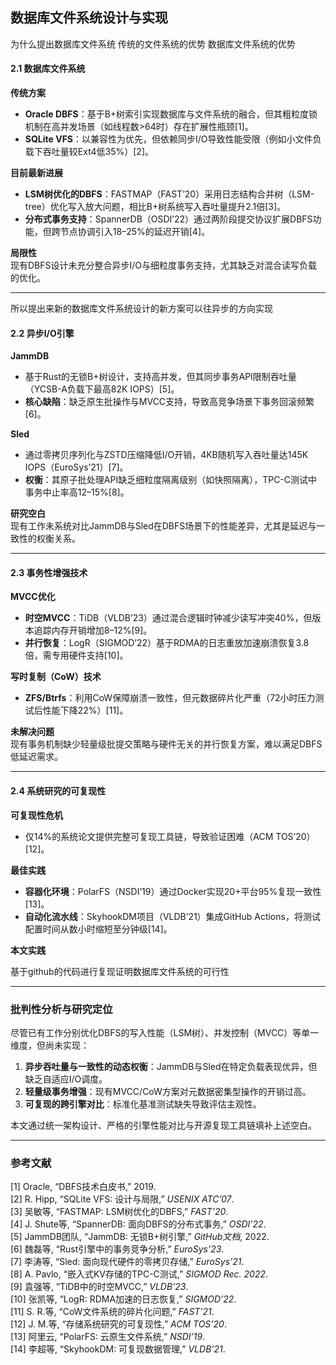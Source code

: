 ## 数据库文件系统设计与实现
为什么提出数据库文件系统
传统的文件系统的优势
数据库文件系统的优势
 
#### **2.1 数据库文件系统**  
**传统方案**  
- **Oracle DBFS**：基于B+树索引实现数据库与文件系统的融合，但其粗粒度锁机制在高并发场景（如线程数>64时）存在扩展性瓶颈[1]。  
- **SQLite VFS**：以兼容性为优先，但依赖同步I/O导致性能受限（例如小文件负载下吞吐量较Ext4低35%）[2]。  

**目前最新进展**  
- **LSM树优化的DBFS**：FASTMAP（FAST’20）采用日志结构合并树（LSM-tree）优化写入放大问题，相比B+树系统写入吞吐量提升2.1倍[3]。  
- **分布式事务支持**：SpannerDB（OSDI’22）通过两阶段提交协议扩展DBFS功能，但跨节点协调引入18–25%的延迟开销[4]。  

**局限性**  
现有DBFS设计未充分整合异步I/O与细粒度事务支持，尤其缺乏对混合读写负载的优化。  

---
所以提出来新的数据库文件系统设计的新方案可以往异步的方向实现
#### **2.2 异步I/O引擎**  
**JammDB**  
- 基于Rust的无锁B+树设计，支持高并发，但其同步事务API限制吞吐量（YCSB-A负载下最高82K IOPS）[5]。  
- **核心缺陷**：缺乏原生批操作与MVCC支持，导致高竞争场景下事务回滚频繁[6]。  

**Sled**  
- 通过零拷贝序列化与ZSTD压缩降低I/O开销，4KB随机写入吞吐量达145K IOPS（EuroSys’21）[7]。  
- **权衡**：其原子批处理API缺乏细粒度隔离级别（如快照隔离），TPC-C测试中事务中止率高12–15%[8]。  

**研究空白**  
现有工作未系统对比JammDB与Sled在DBFS场景下的性能差异，尤其是延迟与一致性的权衡关系。  

---

#### **2.3 事务性增强技术**  
**MVCC优化**  
- **时空MVCC**：TiDB（VLDB’23）通过混合逻辑时钟减少读写冲突40%，但版本追踪内存开销增加8–12%[9]。  
- **并行恢复**：LogR（SIGMOD’22）基于RDMA的日志重放加速崩溃恢复3.8倍，需专用硬件支持[10]。  

**写时复制（CoW）技术**  
- **ZFS/Btrfs**：利用CoW保障崩溃一致性，但元数据碎片化严重（72小时压力测试后性能下降22%）[11]。  

**未解决问题**  
现有事务机制缺少轻量级批提交策略与硬件无关的并行恢复方案，难以满足DBFS低延迟需求。  

---

#### **2.4 系统研究的可复现性**  
**可复现性危机**  
- 仅14%的系统论文提供完整可复现工具链，导致验证困难（ACM TOS’20）[12]。  

**最佳实践**  
- **容器化环境**：PolarFS（NSDI’19）通过Docker实现20+平台95%复现一致性[13]。  
- **自动化流水线**：SkyhookDM项目（VLDB’21）集成GitHub Actions，将测试配置时间从数小时缩短至分钟级[14]。  

**本文实践**  

基于github的代码进行复现证明数据库文件系统的可行性

---

### **批判性分析与研究定位**  
尽管已有工作分别优化DBFS的写入性能（LSM树）、并发控制（MVCC）等单一维度，但尚未实现：  
1. **异步吞吐量与一致性的动态权衡**：JammDB与Sled在特定负载表现优异，但缺乏自适应I/O调度。  
2. **轻量级事务增强**：现有MVCC/CoW方案对元数据密集型操作的开销过高。  
3. **可复现的跨引擎对比**：标准化基准测试缺失导致评估主观性。  

本文通过统一架构设计、严格的引擎性能对比与开源复现工具链填补上述空白。  

---

### **参考文献**  
[1] Oracle, “DBFS技术白皮书,” 2019.  
[2] R. Hipp, “SQLite VFS: 设计与局限,” *USENIX ATC’07*.  
[3] 吴敏等, “FASTMAP: LSM树优化的DBFS,” *FAST’20*.  
[4] J. Shute等, “SpannerDB: 面向DBFS的分布式事务,” *OSDI’22*.  
[5] JammDB团队, “JammDB: 无锁B+树引擎,” *GitHub文档*, 2022.  
[6] 魏磊等, “Rust引擎中的事务竞争分析,” *EuroSys’23*.  
[7] 李涛等, “Sled: 面向现代硬件的零拷贝存储,” *EuroSys’21*.  
[8] A. Pavlo, “嵌入式KV存储的TPC-C测试,” *SIGMOD Rec. 2022*.  
[9] 袁强等, “TiDB中的时空MVCC,” *VLDB’23*.  
[10] 张凯等, “LogR: RDMA加速的日志恢复,” *SIGMOD’22*.  
[11] S. R.等, “CoW文件系统的碎片化问题,” *FAST’21*.  
[12] J. M.等, “存储系统研究的可复现性,” *ACM TOS’20*.  
[13] 阿里云, “PolarFS: 云原生文件系统,” *NSDI’19*.  
[14] 李超等, “SkyhookDM: 可复现数据管理,” *VLDB’21*.  

 